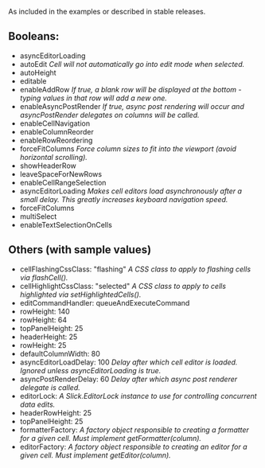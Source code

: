 As included in the examples or described in stable releases.

## Booleans:
* asyncEditorLoading 
* autoEdit _Cell will not automatically go into edit mode when selected._
* autoHeight 
* editable            
* enableAddRow _If true, a blank row will be displayed at the bottom - typing values in that row will add a new one._
* enableAsyncPostRender _If true, async post rendering will occur and asyncPostRender delegates on columns will be called._
* enableCellNavigation 
* enableColumnReorder                  
* enableRowReordering 
* forceFitColumns _Force column sizes to fit into the viewport (avoid horizontal scrolling)._
* showHeaderRow
* leaveSpaceForNewRows
* enableCellRangeSelection
* asyncEditorLoading _Makes cell editors load asynchronously after a small delay. This greatly increases keyboard navigation speed._
* forceFitColumns
* multiSelect
* enableTextSelectionOnCells

## Others (with sample values)

* cellFlashingCssClass: "flashing" _A CSS class to apply to flashing cells via flashCell()._
* cellHighlightCssClass: "selected" _A CSS class to apply to cells highlighted via setHighlightedCells()._
* editCommandHandler: queueAndExecuteCommand
* rowHeight: 140
* rowHeight: 64
* topPanelHeight: 25
* headerHeight: 25
* rowHeight: 25
* defaultColumnWidth: 80
* asyncEditorLoadDelay: 100 _Delay after which cell editor is loaded. Ignored unless asyncEditorLoading is true._
* asyncPostRenderDelay: 60 _Delay after which async post renderer delegate is called._
* editorLock: _A Slick.EditorLock instance to use for controlling concurrent data edits._
* headerRowHeight: 25
* topPanelHeight: 25
* formatterFactory: _A factory object responsible to creating a formatter for a given cell. Must implement getFormatter(column)._
* editorFactory: _A factory object responsible to creating an editor for a given cell. Must implement getEditor(column)._